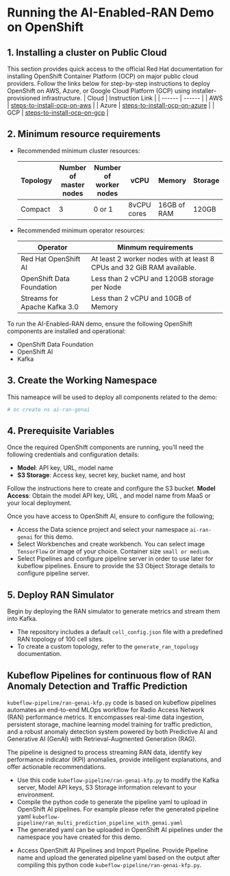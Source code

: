 # Running the AI-Enabled-RAN Demo on OpenShift

## 1. Installing a cluster on Public Cloud
This section provides quick access to the official Red Hat documentation for installing OpenShift Container Platform (OCP) on major public cloud providers. Follow the links below for step-by-step instructions to deploy OpenShift on AWS, Azure, or Google Cloud Platform (GCP) using installer-provisioned infrastructure.
| Cloud | Instruction Link | 
| ------ | ------ |
|    AWS    |   [steps-to-install-ocp-on-aws](https://docs.redhat.com/en/documentation/openshift_container_platform/4.18/html/installing_on_aws/installer-provisioned-infrastructure#installing-aws-default)     |
|      Azure  |  [steps-to-install-ocp-on-azure](https://docs.redhat.com/en/documentation/openshift_container_platform/4.18/html/installing_on_azure/installer-provisioned-infrastructure#installing-azure-default)     |
|    GCP   |   [steps-to-install-ocp-on-gcp](https://docs.redhat.com/en/documentation/openshift_container_platform/4.18/html/installing_on_gcp/installing-gcp-default#prerequisites)     |

## 2. Minimum resource requirements

- Recommended minimum cluster resources:


   | Topology | Number of master nodes       | Number of worker nodes | vCPU    | Memory  | Storage       |
    |-----------------|----------------|----------------|----------------|----------------|----------------|
     | Compact       | 3              |    0 or 1            | 8vCPU cores              |      16GB of RAM          | 120GB           |    

- Recommended minimum operator resources:


   | Operator |                        Minmum requirements |
    | ------             |          ------ |
    |   Red Hat OpenShift AI            |     At least 2 worker nodes with at least 8 CPUs and 32 GiB RAM available.    |   
    |   OpenShift Data Foundation           |    Less than 2 vCPU and 120GB storage per Node     | 
    |   Streams for Apache Kafka 3.0           |    Less than 2 vCPU and 10GB of Memory     |  


To run the AI-Enabled-RAN demo, ensure the following OpenShift components are installed and operational:

- OpenShift Data Foundation
- OpenShift AI
- Kafka

## 3. Create the Working Namespace

This nameapce will be used to deploy all components related to the demo:

```bash
# oc create ns ai-ran-genai
```

## 4. Prerequisite Variables

Once the required OpenShift components are running, you’ll need the following credentials and configuration details:

- **Model**: API key, URL, model name
- **S3 Storage**: Access key, secret key, bucket name, and host

Follow the instructions here to create and configure the S3 bucket.
**Model Access**: Obtain the model API key, URL , and model name from MaaS or your local deployment.

Once you have access to OpenShift AI, ensure to configure the following;
- Access the Data science project and select your namespace `ai-ran-genai` for this demo.
- Select Workbenches and create workbench. You can select image `TensorFlow` or image of your choice. Container size `small or medium`.
- Select Pipelines and configure pipeline server in order to use later for kubeflow pipelines. Ensure to provide the S3 Object Storage details to configure pipeline server.

## 5. Deploy RAN Simulator 

Begin by deploying the RAN simulator to generate metrics and stream them into Kafka.

* The repository includes a default `cell_config.json` file with a predefined RAN topology of 100 cell sites.
* To create a custom topology, refer to the `generate_ran_topology` documentation.

## Kubeflow Pipelines for continuous flow of RAN Anomaly Detection and Traffic Prediction

`kubeflow-pipeline/ran-genai-kfp.py` code is based on kubeflow pipelines automates an end-to-end MLOps workflow for Radio Access Network (RAN) performance metrics. It encompasses real-time data ingestion, persistent storage, machine learning model training for traffic prediction, and a robust anomaly detection system powered by both Predictive AI and Generative AI (GenAI) with Retrieval-Augmented Generation (RAG).

The pipeline is designed to process streaming RAN data, identify key performance indicator (KPI) anomalies, provide intelligent explanations, and offer actionable recommendations.

* Use this code `kubeflow-pipeline/ran-genai-kfp.py` to modify the Kafka server, Model API keys, S3 Storage information relevant to your environment.
* Compile the python code to generate the pipeline yaml to upload in OpenShift AI pipelines. For example please refer the generated pipeline yaml `kubeflow-pipeline/ran_multi_prediction_pipeline_with_genai.yaml`
* The generated yaml can be uploaded in OpenShift AI pipelines under the namespace you have created for this demo. 

- Access OpenShift AI Pipelines and Import Pipeline. Provide Pipeline name and upload the generated pipeline yaml based on the output after compiling this python code `kubeflow-pipeline/ran-genai-kfp.py`.


